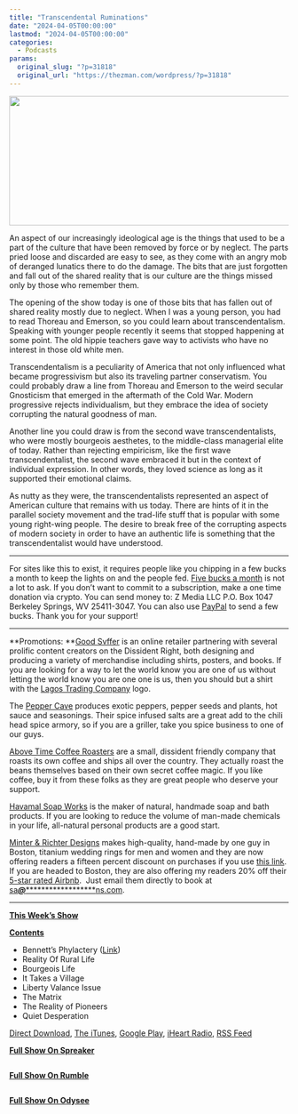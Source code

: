 ```yaml
---
title: "Transcendental Ruminations"
date: "2024-04-05T00:00:00"
lastmod: "2024-04-05T00:00:00"
categories:
  - Podcasts
params:
  original_slug: "?p=31818"
  original_url: "https://thezman.com/wordpress/?p=31818"
---
```


[<img
src="http://thezman.com/wordpress/wp-content/uploads/2018/01/Power-Hour.png"
decoding="async" width="600" height="233" />](http://thezman.com/wordpress/wp-content/uploads/2018/01/Power-Hour.png)

An aspect of our increasingly ideological age is the things that used to
be a part of the culture that have been removed by force or by neglect.
The parts pried loose and discarded are easy to see, as they come with
an angry mob of deranged lunatics there to do the damage. The bits that
are just forgotten and fall out of the shared reality that is our
culture are the things missed only by those who remember them.

The opening of the show today is one of those bits that has fallen out
of shared reality mostly due to neglect. When I was a young person, you
had to read Thoreau and Emerson, so you could learn about
transcendentalism. Speaking with younger people recently it seems that
stopped happening at some point. The old hippie teachers gave way to
activists who have no interest in those old white men.

Transcendentalism is a peculiarity of America that not only influenced
what became progressivism but also its traveling partner conservatism.
You could probably draw a line from Thoreau and Emerson to the weird
secular Gnosticism that emerged in the aftermath of the Cold War. Modern
progressive rejects individualism, but they embrace the idea of society
corrupting the natural goodness of man.

Another line you could draw is from the second wave transcendentalists,
who were mostly bourgeois aesthetes, to the middle-class managerial
elite of today. Rather than rejecting empiricism, like the first wave
transcendentalist, the second wave embraced it but in the context of
individual expression. In other words, they loved science as long as it
supported their emotional claims.

As nutty as they were, the transcendentalists represented an aspect of
American culture that remains with us today. There are hints of it in
the parallel society movement and the trad-life stuff that is popular
with some young right-wing people. The desire to break free of the
corrupting aspects of modern society in order to have an authentic life
is something that the transcendentalist would have understood.

------------------------------------------------------------------------

For sites like this to exist, it requires people like you chipping in a
few bucks a month to keep the lights on and the people fed.
<a href="https://www.subscribestar.com/the-z-blog"
rel="noopener noreferrer" target="_blank">Five bucks a month</a> is not
a lot to ask. If you don’t want to commit to a subscription, make a one
time donation via crypto. You can send money to: Z Media LLC P.O. Box
1047 Berkeley Springs, WV 25411-3047. You can also use <a
href="https://www.paypal.com/cgi-bin/webscr?cmd=_s-xclick&amp;hosted_button_id=UDAS2Q8JYA6CN&amp;source=url"
rel="noopener noreferrer" target="_blank">PayPal</a> to send a few
bucks. Thank you for your support!

------------------------------------------------------------------------

**Promotions: **<a href="https://goodsvffer.com/" rel="noopener" target="_blank">Good
Svffer</a> is an online retailer partnering with several prolific
content creators on the Dissident Right, both designing and producing a
variety of merchandise including shirts, posters, and books. If you are
looking for a way to let the world know you are one of us without
letting the world know you are one one is us, then you should but a
shirt with the
<a href="https://goodsvffer.com/products/lagos-trading-company"
rel="noopener" target="_blank">Lagos Trading Company</a> logo.

The <a href="https://peppercave.com/shop/ols/products" rel="noopener"
target="_blank">Pepper Cave</a> produces exotic peppers, pepper seeds
and plants, hot sauce and seasonings. Their spice infused salts are a
great add to the chili head spice armory, so if you are a griller, take
you spice business to one of our guys.

<a href="https://abovetimecoffee.com/" rel="noopener"
target="_blank">Above Time Coffee Roasters</a> are a small, dissident
friendly company that roasts its own coffee and ships all over the
country. They actually roast the beans themselves based on their own
secret coffee magic. If you like coffee, buy it from these folks as they
are great people who deserve your support.

<a href="https://havamalsoapworks.com/" rel="noopener"
target="_blank">Havamal Soap Works</a> is the maker of natural, handmade
soap and bath products. If you are looking to reduce the volume of
man-made chemicals in your life, all-natural personal products are a
good start.

<a href="https://www.minterandrichterdesigns.com/"
rel="noreferrer nofollow noopener" target="_blank">Minter &amp; Richter
Designs</a> makes high-quality, hand-made by one guy in Boston, titanium
wedding rings for men and women and they are now offering readers a
fifteen percent discount on purchases if you use
<a href="https://www.minterandrichterdesigns.com/discount/ZMAN"
rel="noreferrer nofollow noopener" target="_blank">this link</a>.
<span class="highlight"><span class="colour"><span class="font"><span class="size">If
you are headed to Boston, they are also offering my readers 20% off
their <a
href="https://www.airbnb.com/users/7988017/listings?user_id=7988017&amp;s=3"
rel="noopener noreferrer" target="_blank">5-star rated Airbnb</a>.  Just
email them directly to book at
<a href="mailto:sa***@*********************ns.com"
data-original-string="Yg30LY63+JhPUHqodFBeSw==cb7sAOHlq64TibwzGCrWS39EVp9igabBFgL0YmKu4K1K5cxsruZOdIl+JLsvjG/22+N"><span
class="apbct-email-encoder"
data-original-string="xnlxrsiBfhkPpNn4RNI51A==cb7QnFpdEZbZOGHCvCoXlRw4q6+iVevQXy7qfA1y965raqL/OoOanePTdCXABTO9JvW"
title="This contact has been encoded by Anti-Spam by CleanTalk. Click to decode. To finish the decoding make sure that JavaScript is enabled in your browser.">sa<span
class="apbct-blur">***</span>@<span
class="apbct-blur">*********************</span>ns.com</span></a>.</span></span></span></span>

------------------------------------------------------------------------

**<u>This Week’s Show</u>**

**<u>Contents</u>**

-   Bennett’s Phylactery (<a
    href="https://blog.exitgroup.us/p/this-week-why-im-leaving-my-beautiful"
    rel="noopener" target="_blank">Link</a>)
-   Reality Of Rural Life
-   Bourgeois Life
-   It Takes a Village
-   Liberty Valance Issue
-   The Matrix
-   The Reality of Pioneers
-   Quiet Desperation

<a href="https://api.spreaker.com/v2/episodes/59300917/download.mp3"
rel="noopener" target="_blank">Direct Download</a>, <a
href="https://itunes.apple.com/us/podcast/the-z-blog-power-hour/id1262799640?mt=2"
rel="noopener noreferrer" target="_blank">The iTunes</a>, <a
href="https://podcasts.google.com/?feed=aHR0cHM6Ly93d3cuc3ByZWFrZXIuY29tL3Nob3cvMjU4OTY1Ny9lcGlzb2Rlcy9mZWVk"
rel="noopener noreferrer" target="_blank">Google Play</a>, <a href="https://www.iheart.com/podcast/the-z-blog-power-hour-29246491/"
rel="noopener noreferrer" target="_blank">iHeart Radio,</a>
<a href="https://www.spreaker.com/show/2589657/episodes/feed"
rel="noopener noreferrer" target="_blank">RSS Feed</a>

**<u>Full Show On Spreaker</u>**

<span class="mce_SELRES_start" mce-type="bookmark"
style="display: inline-block; width: 0px; overflow: hidden; line-height: 0;">﻿</span>

**<u>Full Show On Rumble</u>**

<span class="mce_SELRES_start" mce-type="bookmark"
style="display: inline-block; width: 0px; overflow: hidden; line-height: 0;">﻿</span>

**<u>Full Show On Odysee</u>**

<span class="mce_SELRES_start" mce-type="bookmark"
style="display: inline-block; width: 0px; overflow: hidden; line-height: 0;">﻿</span>

